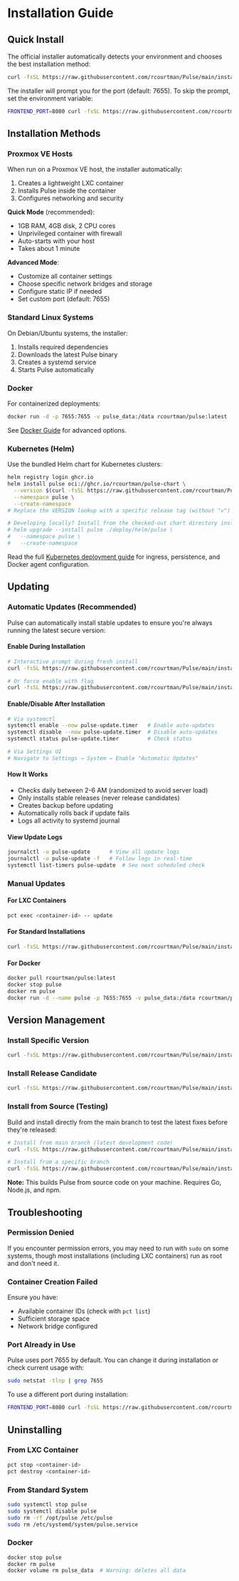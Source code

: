# Installation Guide

## Quick Install

The official installer automatically detects your environment and chooses the best installation method:

```bash
curl -fsSL https://raw.githubusercontent.com/rcourtman/Pulse/main/install.sh | bash
```

The installer will prompt you for the port (default: 7655). To skip the prompt, set the environment variable:
```bash
FRONTEND_PORT=8080 curl -fsSL https://raw.githubusercontent.com/rcourtman/Pulse/main/install.sh | bash
```

## Installation Methods

### Proxmox VE Hosts

When run on a Proxmox VE host, the installer automatically:
1. Creates a lightweight LXC container
2. Installs Pulse inside the container
3. Configures networking and security

**Quick Mode** (recommended):
- 1GB RAM, 4GB disk, 2 CPU cores
- Unprivileged container with firewall
- Auto-starts with your host
- Takes about 1 minute

**Advanced Mode**:
- Customize all container settings
- Choose specific network bridges and storage
- Configure static IP if needed
- Set custom port (default: 7655)

### Standard Linux Systems

On Debian/Ubuntu systems, the installer:
1. Installs required dependencies
2. Downloads the latest Pulse binary
3. Creates a systemd service
4. Starts Pulse automatically

### Docker

For containerized deployments:

```bash
docker run -d -p 7655:7655 -v pulse_data:/data rcourtman/pulse:latest
```

See [Docker Guide](DOCKER.md) for advanced options.

### Kubernetes (Helm)

Use the bundled Helm chart for Kubernetes clusters:

```bash
helm registry login ghcr.io
helm install pulse oci://ghcr.io/rcourtman/pulse-chart \
  --version $(curl -fsSL https://raw.githubusercontent.com/rcourtman/Pulse/main/VERSION) \
  --namespace pulse \
  --create-namespace
# Replace the VERSION lookup with a specific release tag (without "v") if you need to pin.

# Developing locally? Install from the checked-out chart directory instead:
# helm upgrade --install pulse ./deploy/helm/pulse \
#   --namespace pulse \
#   --create-namespace
```

Read the full [Kubernetes deployment guide](KUBERNETES.md) for ingress, persistence, and Docker agent configuration.

## Updating

### Automatic Updates (Recommended)

Pulse can automatically install stable updates to ensure you're always running the latest secure version:

#### Enable During Installation
```bash
# Interactive prompt during fresh install
curl -fsSL https://raw.githubusercontent.com/rcourtman/Pulse/main/install.sh | bash

# Or force enable with flag
curl -fsSL https://raw.githubusercontent.com/rcourtman/Pulse/main/install.sh | bash -s -- --enable-auto-updates
```

#### Enable/Disable After Installation
```bash
# Via systemctl
systemctl enable --now pulse-update.timer   # Enable auto-updates
systemctl disable --now pulse-update.timer  # Disable auto-updates
systemctl status pulse-update.timer         # Check status

# Via Settings UI
# Navigate to Settings → System → Enable "Automatic Updates"
```

#### How It Works
- Checks daily between 2-6 AM (randomized to avoid server load)
- Only installs stable releases (never release candidates)
- Creates backup before updating
- Automatically rolls back if update fails
- Logs all activity to systemd journal

#### View Update Logs
```bash
journalctl -u pulse-update      # View all update logs
journalctl -u pulse-update -f   # Follow logs in real-time
systemctl list-timers pulse-update  # See next scheduled check
```

### Manual Updates

#### For LXC Containers
```bash
pct exec <container-id> -- update
```

#### For Standard Installations
```bash
curl -fsSL https://raw.githubusercontent.com/rcourtman/Pulse/main/install.sh | bash
```

#### For Docker
```bash
docker pull rcourtman/pulse:latest
docker stop pulse
docker rm pulse
docker run -d --name pulse -p 7655:7655 -v pulse_data:/data rcourtman/pulse:latest
```

## Version Management

### Install Specific Version
```bash
curl -fsSL https://raw.githubusercontent.com/rcourtman/Pulse/main/install.sh | bash -s -- --version v4.8.0
```

### Install Release Candidate
```bash
curl -fsSL https://raw.githubusercontent.com/rcourtman/Pulse/main/install.sh | bash -s -- --rc
```

### Install from Source (Testing)
Build and install directly from the main branch to test the latest fixes before they're released:
```bash
# Install from main branch (latest development code)
curl -fsSL https://raw.githubusercontent.com/rcourtman/Pulse/main/install.sh | bash -s -- --main

# Install from a specific branch
curl -fsSL https://raw.githubusercontent.com/rcourtman/Pulse/main/install.sh | bash -s -- --source develop
```
**Note:** This builds Pulse from source code on your machine. Requires Go, Node.js, and npm.

## Troubleshooting

### Permission Denied
If you encounter permission errors, you may need to run with `sudo` on some systems, though most installations (including LXC containers) run as root and don't need it.

### Container Creation Failed
Ensure you have:
- Available container IDs (check with `pct list`)
- Sufficient storage space
- Network bridge configured

### Port Already in Use
Pulse uses port 7655 by default. You can change it during installation or check current usage with:
```bash
sudo netstat -tlnp | grep 7655
```
To use a different port during installation:
```bash
FRONTEND_PORT=8080 curl -fsSL https://raw.githubusercontent.com/rcourtman/Pulse/main/install.sh | bash
```

## Uninstalling

### From LXC Container
```bash
pct stop <container-id>
pct destroy <container-id>
```

### From Standard System
```bash
sudo systemctl stop pulse
sudo systemctl disable pulse
sudo rm -rf /opt/pulse /etc/pulse
sudo rm /etc/systemd/system/pulse.service
```

### Docker
```bash
docker stop pulse
docker rm pulse
docker volume rm pulse_data  # Warning: deletes all data
```
